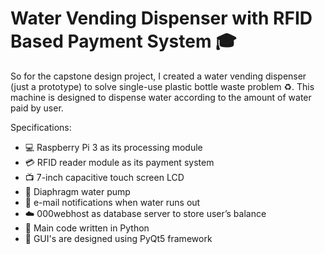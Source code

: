 # Water Vending Dispenser with RFID Based Payment System 🎓

So for the capstone design project, I created a water vending dispenser (just a prototype) to solve single-use plastic bottle waste problem ♻️.
This machine is designed to dispense water according to the amount of water paid by user.


Specifications:
- 💻 Raspberry Pi 3 as its processing module
- 💳 RFID reader module as its payment system
- 📺 7-inch capacitive touch screen LCD
- 🌊 Diaphragm water pump
- 📧 e-mail notifications when water runs out
- ☁️ 000webhost as database server to store user’s balance
- 🐍 Main code written in Python
- 🔨 GUI's are designed using PyQt5 framework